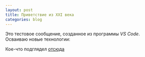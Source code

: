 ```yaml
---
layout: post
title: Приветствие из XXI века
categories: blog
---
```


Это тестовое сообщение, созданное из программы *VS Code*.  
Осваиваю новые технологии:  

<!--more-->  
Кое-что подглядел [отсюда](https://habr.com/ru/post/490754/#github)